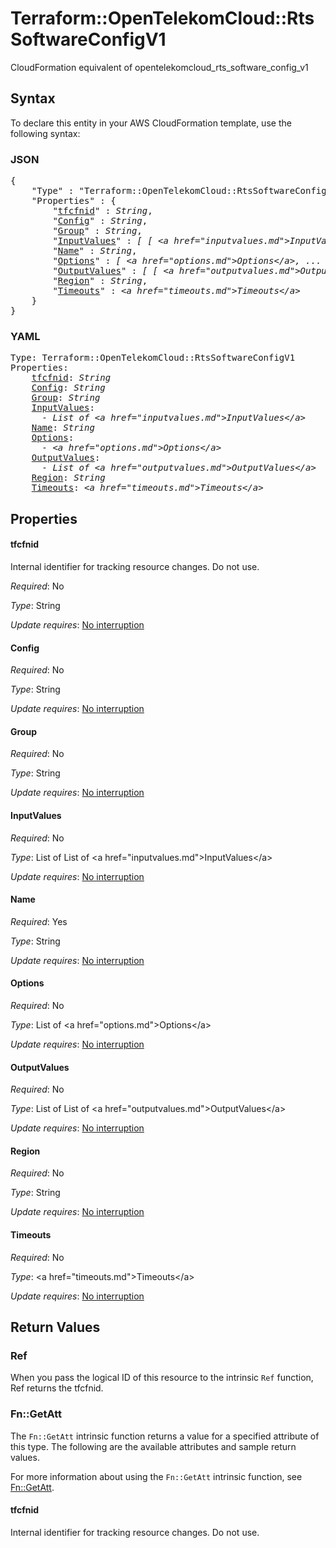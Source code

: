 # Terraform::OpenTelekomCloud::RtsSoftwareConfigV1

CloudFormation equivalent of opentelekomcloud_rts_software_config_v1

## Syntax

To declare this entity in your AWS CloudFormation template, use the following syntax:

### JSON

<pre>
{
    "Type" : "Terraform::OpenTelekomCloud::RtsSoftwareConfigV1",
    "Properties" : {
        "<a href="#tfcfnid" title="tfcfnid">tfcfnid</a>" : <i>String</i>,
        "<a href="#config" title="Config">Config</a>" : <i>String</i>,
        "<a href="#group" title="Group">Group</a>" : <i>String</i>,
        "<a href="#inputvalues" title="InputValues">InputValues</a>" : <i>[ [ &lt;a href=&#34;inputvalues.md&#34;&gt;InputValues&lt;/a&gt;, ... ], ... ]</i>,
        "<a href="#name" title="Name">Name</a>" : <i>String</i>,
        "<a href="#options" title="Options">Options</a>" : <i>[ &lt;a href=&#34;options.md&#34;&gt;Options&lt;/a&gt;, ... ]</i>,
        "<a href="#outputvalues" title="OutputValues">OutputValues</a>" : <i>[ [ &lt;a href=&#34;outputvalues.md&#34;&gt;OutputValues&lt;/a&gt;, ... ], ... ]</i>,
        "<a href="#region" title="Region">Region</a>" : <i>String</i>,
        "<a href="#timeouts" title="Timeouts">Timeouts</a>" : <i>&lt;a href=&#34;timeouts.md&#34;&gt;Timeouts&lt;/a&gt;</i>
    }
}
</pre>

### YAML

<pre>
Type: Terraform::OpenTelekomCloud::RtsSoftwareConfigV1
Properties:
    <a href="#tfcfnid" title="tfcfnid">tfcfnid</a>: <i>String</i>
    <a href="#config" title="Config">Config</a>: <i>String</i>
    <a href="#group" title="Group">Group</a>: <i>String</i>
    <a href="#inputvalues" title="InputValues">InputValues</a>: <i>
      - List of &lt;a href=&#34;inputvalues.md&#34;&gt;InputValues&lt;/a&gt;</i>
    <a href="#name" title="Name">Name</a>: <i>String</i>
    <a href="#options" title="Options">Options</a>: <i>
      - &lt;a href=&#34;options.md&#34;&gt;Options&lt;/a&gt;</i>
    <a href="#outputvalues" title="OutputValues">OutputValues</a>: <i>
      - List of &lt;a href=&#34;outputvalues.md&#34;&gt;OutputValues&lt;/a&gt;</i>
    <a href="#region" title="Region">Region</a>: <i>String</i>
    <a href="#timeouts" title="Timeouts">Timeouts</a>: <i>&lt;a href=&#34;timeouts.md&#34;&gt;Timeouts&lt;/a&gt;</i>
</pre>

## Properties

#### tfcfnid

Internal identifier for tracking resource changes. Do not use.

_Required_: No

_Type_: String

_Update requires_: [No interruption](https://docs.aws.amazon.com/AWSCloudFormation/latest/UserGuide/using-cfn-updating-stacks-update-behaviors.html#update-no-interrupt)

#### Config

_Required_: No

_Type_: String

_Update requires_: [No interruption](https://docs.aws.amazon.com/AWSCloudFormation/latest/UserGuide/using-cfn-updating-stacks-update-behaviors.html#update-no-interrupt)

#### Group

_Required_: No

_Type_: String

_Update requires_: [No interruption](https://docs.aws.amazon.com/AWSCloudFormation/latest/UserGuide/using-cfn-updating-stacks-update-behaviors.html#update-no-interrupt)

#### InputValues

_Required_: No

_Type_: List of List of &lt;a href=&#34;inputvalues.md&#34;&gt;InputValues&lt;/a&gt;

_Update requires_: [No interruption](https://docs.aws.amazon.com/AWSCloudFormation/latest/UserGuide/using-cfn-updating-stacks-update-behaviors.html#update-no-interrupt)

#### Name

_Required_: Yes

_Type_: String

_Update requires_: [No interruption](https://docs.aws.amazon.com/AWSCloudFormation/latest/UserGuide/using-cfn-updating-stacks-update-behaviors.html#update-no-interrupt)

#### Options

_Required_: No

_Type_: List of &lt;a href=&#34;options.md&#34;&gt;Options&lt;/a&gt;

_Update requires_: [No interruption](https://docs.aws.amazon.com/AWSCloudFormation/latest/UserGuide/using-cfn-updating-stacks-update-behaviors.html#update-no-interrupt)

#### OutputValues

_Required_: No

_Type_: List of List of &lt;a href=&#34;outputvalues.md&#34;&gt;OutputValues&lt;/a&gt;

_Update requires_: [No interruption](https://docs.aws.amazon.com/AWSCloudFormation/latest/UserGuide/using-cfn-updating-stacks-update-behaviors.html#update-no-interrupt)

#### Region

_Required_: No

_Type_: String

_Update requires_: [No interruption](https://docs.aws.amazon.com/AWSCloudFormation/latest/UserGuide/using-cfn-updating-stacks-update-behaviors.html#update-no-interrupt)

#### Timeouts

_Required_: No

_Type_: &lt;a href=&#34;timeouts.md&#34;&gt;Timeouts&lt;/a&gt;

_Update requires_: [No interruption](https://docs.aws.amazon.com/AWSCloudFormation/latest/UserGuide/using-cfn-updating-stacks-update-behaviors.html#update-no-interrupt)

## Return Values

### Ref

When you pass the logical ID of this resource to the intrinsic `Ref` function, Ref returns the tfcfnid.

### Fn::GetAtt

The `Fn::GetAtt` intrinsic function returns a value for a specified attribute of this type. The following are the available attributes and sample return values.

For more information about using the `Fn::GetAtt` intrinsic function, see [Fn::GetAtt](https://docs.aws.amazon.com/AWSCloudFormation/latest/UserGuide/intrinsic-function-reference-getatt.html).

#### tfcfnid

Internal identifier for tracking resource changes. Do not use.

